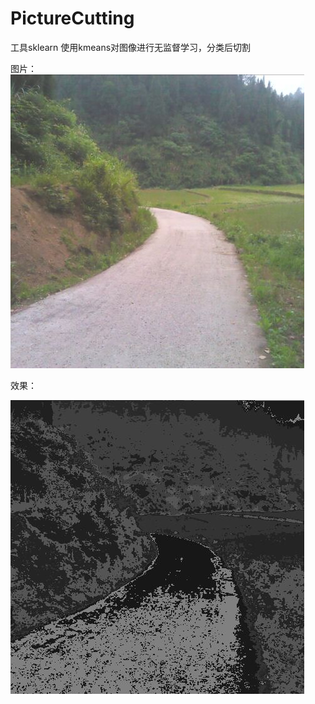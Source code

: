 # PictureCutting
工具sklearn
使用kmeans对图像进行无监督学习，分类后切割


图片：
![image](https://github.com/wangqifan/PictureCutting/blob/master/wqf.jpg)

效果：


![image](https://github.com/wangqifan/PictureCutting/blob/master/2.jpg)

